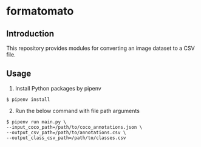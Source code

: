 # formatomato
## Introduction

This repository provides modules for converting an image dataset to a CSV file.

## Usage
1. Install Python packages by pipenv
```
$ pipenv install
```
2. Run the below command with file path arguments
```
$ pipenv run main.py \
--input_coco_path=/path/to/coco_annotations.json \
--output_csv_path=/path/to/annotations.csv \
--output_class_csv_path=/path/to/classes.csv
```
